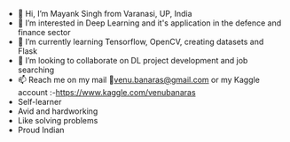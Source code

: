 - 👋 Hi, I’m Mayank Singh from Varanasi, UP, India
- 👀 I’m interested in Deep Learning and it's application in the defence and finance sector
- 🌱 I’m currently learning Tensorflow, OpenCV, creating datasets and Flask
- 💞️ I’m looking to collaborate on DL project development and job searching
- 📫 Reach me on my mail 📧venu.banaras@gmail.com or my Kaggle account :-https://www.kaggle.com/venubanaras
- Self-learner
- Avid and hardworking 
- Like solving problems
- Proud Indian
<!---
venu-banaras/venu-banaras is a ✨ special ✨ repository because its `README.md` (this file) appears on your GitHub profile.
You can click the Preview link to take a look at your changes.
--->
